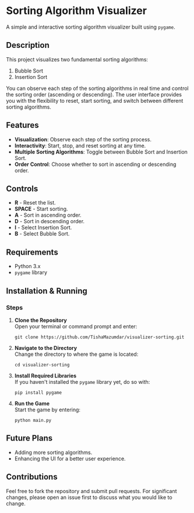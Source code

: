 # Sorting Algorithm Visualizer

A simple and interactive sorting algorithm visualizer built using `pygame`.

## Description

This project visualizes two fundamental sorting algorithms:

1. Bubble Sort
2. Insertion Sort

You can observe each step of the sorting algorithms in real time and control the sorting order (ascending or descending). The user interface provides you with the flexibility to reset, start sorting, and switch between different sorting algorithms.

## Features

- **Visualization**: Observe each step of the sorting process.
- **Interactivity**: Start, stop, and reset sorting at any time.
- **Multiple Sorting Algorithms**: Toggle between Bubble Sort and Insertion Sort.
- **Order Control**: Choose whether to sort in ascending or descending order.

## Controls

- **R** - Reset the list.
- **SPACE** - Start sorting.
- **A** - Sort in ascending order.
- **D** - Sort in descending order.
- **I** - Select Insertion Sort.
- **B** - Select Bubble Sort.

## Requirements

- Python 3.x
- `pygame` library

## Installation & Running

### Steps

1. **Clone the Repository**  
   Open your terminal or command prompt and enter:  
   ```
   git clone https://github.com/TishaMazumdar/visualizer-sorting.git
   ```

2. **Navigate to the Directory**  
   Change the directory to where the game is located:  
   ```
   cd visualizer-sorting
   ```

3. **Install Required Libraries**  
   If you haven't installed the `pygame` library yet, do so with:  
   ```
   pip install pygame
   ```

4. **Run the Game**  
   Start the game by entering:  
   ```
   python main.py
   ```

## Future Plans

- Adding more sorting algorithms.
- Enhancing the UI for a better user experience.

## Contributions

Feel free to fork the repository and submit pull requests. For significant changes, please open an issue first to discuss what you would like to change.

